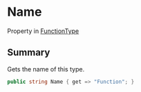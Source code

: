 # Name

Property in [FunctionType](/api/csharp/yarn.functiontype.md)

## Summary


Gets the name of this type.


```csharp
public string Name { get => "Function"; }
```

